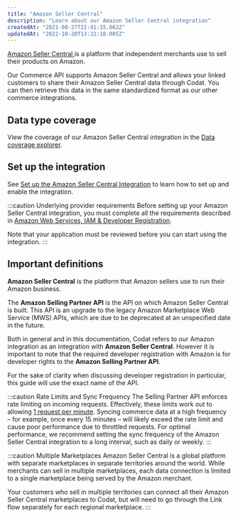 ```yaml
---
title: "Amazon Seller Central"
description: "Learn about our Amazon Seller Central integration"
createdAt: "2021-08-27T22:41:15.062Z"
updatedAt: "2022-10-20T13:32:18.005Z"
---
```


<a class="external" href="https://sellercentral.amazon.com/" target="_blank">
  Amazon Seller Central
</a> is a platform that independent merchants use to sell their products on Amazon.

Our Commerce API supports Amazon Seller Central and allows your linked customers to share their Amazon Seller Central data through Codat. You can then retrieve this data in the same standardized format as our other commerce integrations.

## Data type coverage

View the coverage of our Amazon Seller Central integration in the <a className="external" href="https://knowledge.codat.io/supported-features/commerce?view=tab-by-integration&integrationKey=qkdj" target="_blank">Data coverage explorer</a>.

## Set up the integration

See [Set up the Amazon Seller Central Integration](https://docs.codat.io/docs/set-up-amazon-seller-central) to learn how to set up and enable the integration.

:::caution Underlying provider requirements
Before setting up your Amazon Seller Central integration, you must complete all the requirements described in [Amazon Web Services, IAM & Developer Registration](https://docs.codat.io/docs/amazon-registration-steps).

Note that your application must be reviewed before you can start using the integration.
:::

## Important definitions

**Amazon Seller Central** is the platform that Amazon sellers use to run their Amazon business.

The **Amazon Selling Partner API** is the API on which Amazon Seller Central is built. This API is an upgrade to the legacy Amazon Marketplace Web Service (MWS) APIs, which are due to be deprecated at an unspecified date in the future.

Both in general and in this documentation, Codat refers to our Amazon integration as an integration with **Amazon Seller Central**. However it is important to note that the required developer registration with Amazon is for developer rights to the **Amazon Selling Partner API**.

For the sake of clarity when discussing developer registration in particular, this guide will use the exact name of the API.

:::caution Rate Limits and Sync Frequency
The Selling Partner API enforces rate limiting on incoming requests. Effectively, these limits work out to allowing [1 request per minute](https://developer-docs.amazon.com/sp-api/docs/orders-api-v0-reference#get-ordersv0orders). Syncing commerce data at a high frequency &ndash; for example, once every 15 minutes &ndash; will likely exceed the rate limit and cause poor performance due to throttled requests. For optimal performance, we recommend setting the sync frequency of the Amazon Seller Central integration to a long interval, such as daily or weekly.
:::

:::caution Multiple Marketplaces
Amazon Seller Central is a global platform with separate marketplaces in separate territories around the world. While merchants can sell in multiple marketplaces, each data connection is limited to a single marketplace being served by the Amazon merchant.

Your customers who sell in multiple territories can connect all their Amazon Seller Central marketplaces to Codat, but will need to go through the Link flow separately for each regional marketplace.
:::

